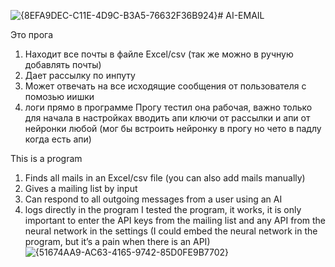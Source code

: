 ![{8EFA9DEC-C11E-4D9C-B3A5-76632F36B924}](https://github.com/user-attachments/assets/f59e5274-a1a0-43a0-ab46-303ec3e722ff)# AI-EMAIL

Это прога 
1) Находит все почты в файле Excel/csv (так же можно в ручную добавлять почты)
2) Дает рассылку по инпуту
3) Может отвечать на все исходящие сообщения от пользователя с помозью иишки
4) логи прямо в программе
      Прогу тестил она рабочая, важно только для начала в настройках вводить апи ключи от рассылки и апи от нейронки любой (мог бы встроить нейронку в прогу но чето в падлу когда есть апи)


This is a program
1) Finds all mails in an Excel/csv file (you can also add mails manually)
2) Gives a mailing list by input
3) Can respond to all outgoing messages from a user using an AI
4) logs directly in the program
I tested the program, it works, it is only important to enter the API keys from the mailing list and any API from the neural network in the settings (I could embed the neural network in the program, but it’s a pain when there is an API)
![{51674AA9-AC63-4165-9742-85D0FE9B7702}](https://github.com/user-attachments/assets/53dc8059-0221-47c9-bf8f-e11664203ac3)

